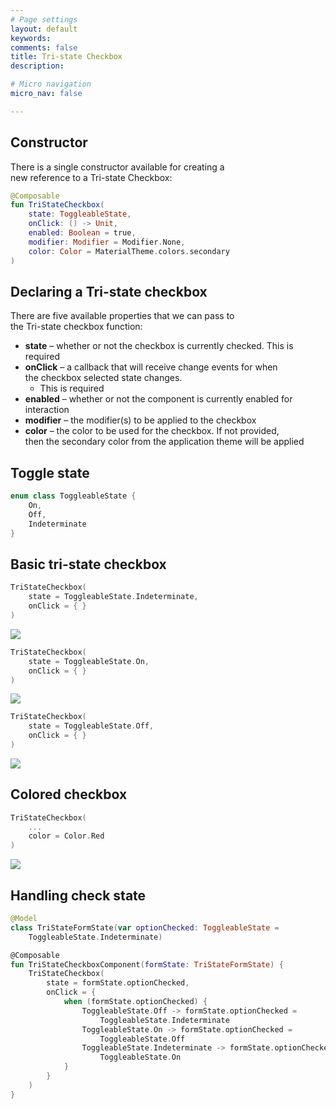 ```yaml
---
# Page settings
layout: default
keywords:
comments: false
title: Tri-state Checkbox
description: 

# Micro navigation
micro_nav: false

---
```


## Constructor

There is a single constructor available for creating a  
new reference to a Tri-state Checkbox:

```kotlin
@Composable
fun TriStateCheckbox(
    state: ToggleableState,
    onClick: () -> Unit,
    enabled: Boolean = true,
    modifier: Modifier = Modifier.None,
    color: Color = MaterialTheme.colors.secondary
)
```

## Declaring a Tri-state checkbox

There are five available properties that we can pass to  
the Tri-state checkbox function:

* **state** – whether or not the checkbox is currently checked. 
This is required
* **onClick** – a callback that will receive change events for when  
the checkbox selected state changes. 
  * This is required
* **enabled** – whether or not the component is currently enabled for interaction
* **modifier** – the modifier(s) to be applied to the checkbox
* **color** – the color to be used for the checkbox. If not provided,  
then the secondary color from the application theme will be applied

## Toggle state

```kotlin
enum class ToggleableState {
    On,
    Off,
    Indeterminate
}
```

## Basic tri-state checkbox

```kotlin
TriStateCheckbox(
    state = ToggleableState.Indeterminate,
    onClick = { }
)
```
![](/academy/material/media/tristate_checkbox_indeterminate.png)

```kotlin
TriStateCheckbox(
    state = ToggleableState.On,
    onClick = { }
)
```
![](/academy/material/media/tristate_checkbox_on.png)

```kotlin
TriStateCheckbox(
    state = ToggleableState.Off,
    onClick = { }
)
```
![](/academy/material/media/tristate_checkbox_off.png)

## Colored checkbox

```kotlin
TriStateCheckbox(
    ...
    color = Color.Red
)
```
![](/academy/material/media/tristate_checkbox_colored.png)

## Handling check state

```kotlin
@Model
class TriStateFormState(var optionChecked: ToggleableState = 
    ToggleableState.Indeterminate)

@Composable
fun TriStateCheckboxComponent(formState: TriStateFormState) {
    TriStateCheckbox(
        state = formState.optionChecked,
        onClick = {
            when (formState.optionChecked) {
                ToggleableState.Off -> formState.optionChecked = 
                    ToggleableState.Indeterminate
                ToggleableState.On -> formState.optionChecked = 
                    ToggleableState.Off
                ToggleableState.Indeterminate -> formState.optionChecked = 
                    ToggleableState.On
            }
        }
    )
}
```

